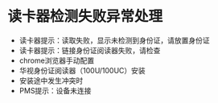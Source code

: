 # 读卡器检测失败异常处理

* 读卡器提示：读取失败，显示未检测到身份证，请放置身份证
* 读卡器提示：链接身份证阅读器失败，请检查
* chrome浏览器手动配置
* 华视身份证阅读器（100U/100UC）安装
* 安装途中发生冲突时
* PMS提示：设备未连接

